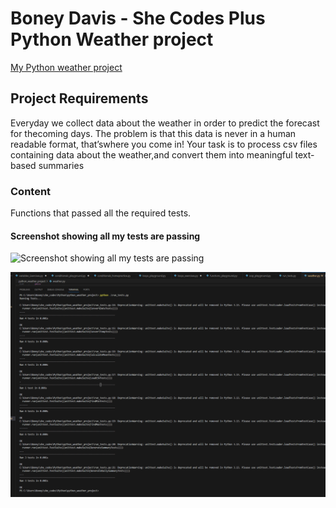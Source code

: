 # Boney Davis - She Codes Plus Python Weather project 

[My Python weather project]( https://github.com/boneycd/python_weather_project )

## Project Requirements 
Everyday we collect data about the weather in order to predict the forecast for thecoming days. The problem is that this data is never in a human readable format, that’swhere you come in! Your task is to process csv files containing data about the weather,and convert them into meaningful text-based summaries

### Content
Functions that passed all the required tests.

#### Screenshot showing all my tests are passing

![ Screenshot showing all my tests are passing ]( python_weather_project\screenshots\Passed.png)

![Alt screenshot image showing all my tests are passing](screenshots/Passed.png)
